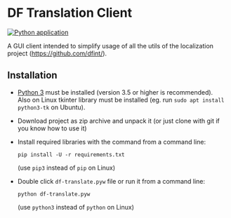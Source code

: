 # DF Translation Client
[![Python application](https://github.com/dfint/df-translation-client/workflows/Python%20application/badge.svg)](https://github.com/dfint/df-translation-client/actions?query=workflow%3A"Python+application")

A GUI client intended to simplify usage of all the utils of the localization project (https://github.com/dfint/).

## Installation

* [Python 3](https://www.python.org) must be installed (version 3.5 or higher is recommended).  
    Also on Linux tkinter library must be installed (eg. run `sudo apt install python3-tk` on Ubuntu).
* Download project as zip archive and unpack it (or just clone with git if you know how to use it)
* Install required libraries with the command from a command line:

    `pip install -U -r requirements.txt`
    
    (use `pip3` instead of `pip` on Linux)

* Double click `df-translate.pyw` file or run it from a command line:
    
    `python df-translate.pyw`
 
    (use `python3` instead of `python` on Linux)
 
